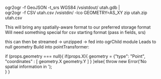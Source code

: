 ogr2ogr -f GeoJSON -t_srs WGS84 /vsistdout/ utah.gdb | \
ogr2ogr -f CSV utah.csv /vsistdin/ -lco GEOMETRY=AS_XY
zip utah.zip utah.csv

This will bring any spatially-aware format to our preferred storage format
Will need something special for csv starting format (pass in fields, srs)

this can then be streamed -> unzipped -> fed into ogrChild module
Leads to null geometry
Build into pointTransformer:

if (props.geometry === null){
  if(props.X){
   geometry = {"type": "Point",
     "coordinates" : [
      geometry.X
      geometry.Y
     ]
   }
  }else{
  throw new Error('No spatial information in <filename>');  
  }
}

